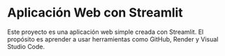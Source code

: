 # Aplicación Web con Streamlit

Este proyecto es una aplicación web simple creada con Streamlit. El propósito es aprender a usar herramientas como GitHub, Render y Visual Studio Code.
